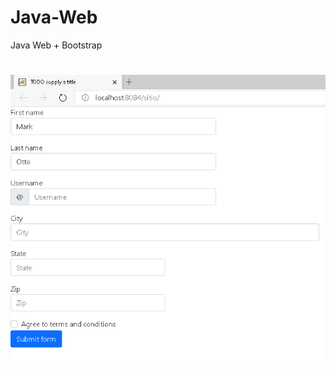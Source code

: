 # Java-Web
Java Web + Bootstrap



#
![ScreenShot](https://github.com/ernestoz1/Java-Web-/blob/master/Captura.PNG)



